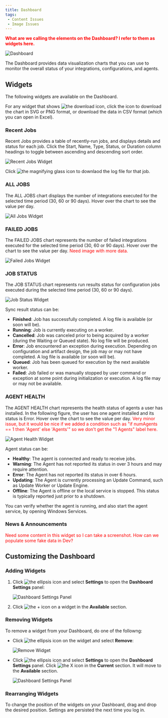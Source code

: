 ```yaml
---
title: Dashboard
tags:
 - Content Issues
 - Image Issues
---
```


**<font color="red">What are we calling the elements on the Dashboard? I refer to them as widgets here.</font>**

![Dashboard](/img/Dashboard.png)

The Dashboard provides data visualization charts that you can use to monitor the overall status of your integrations, configurations, and agents. 

## Widgets

The following widgets are available on the Dashboard.

For any widget that shows ![the download icon](/img/icons/download-button.png), click the icon to download the chart in SVG or PNG format, or download the data in CSV format (which you can open in Excel).

### Recent Jobs

Recent Jobs provides a table of recently-run jobs, and displays details and status for each job. Click the Start, Name, Type, Status, or Duration column headings to toggle between ascending and descending sort order.

   ![Recent Jobs Widget](/img/Recent-Jobs-Widget.png)

Click ![the magnifying glass icon](/img/icons/log-file.png) to downlaod the log file for that job.

### ALL JOBS

The ALL JOBS chart displays the number of integrations executed for the selected time period (30, 60 or 90 days). Hover over the chart to see the value per day.

   ![All Jobs Widget](/img/All-Jobs-Widget.png)

### FAILED JOBS

The FAILED JOBS chart represents the number of failed integrations executed for the selected time period (30, 60 or 90 days). Hover over the chart to see the value per day. <font color="red">Need image with more data.</font>

   ![Failed Jobs Widget](/img/Failed-Jobs-Widget.png)

### JOB STATUS

The JOB STATUS chart represents run results status for configuration jobs executed during the selected time period (30, 60 or 90 days).

   ![Job Status Widget](/img/Job-Status-Widget.png)

Sync result status can be:

* **Finished**: Job has successfully completed. A log file is available (or soon will be).
* **Running**: Job is currently executing on a worker.
* **Cancelled**: Job was canceled prior to being acquired by a worker (during the Waiting or Queued state). No log file will be produced.
* **Error**: Job encountered an exception during execution. Depending on configuration and artifact design, the job may or may not have completed. A log file is available (or soon will be).
* **Queued**: Job has been queued for execution by the next available worker.
* **Failed**: Job failed or was manually stopped by user command or exception at some point during initialization or execution. A log file may or may not be available.

### AGENT HEALTH

The AGENT HEALTH chart represents the health status of agents a user has installed. In the following figure, the user has one agent installed and its status is Error. Hover over the chart to see the value per day. <font color="red">Very minor issue, but it would be nice if we added a condition such as "if numAgents == 1 then 'Agent' else 'Agents'" so we don't get the "1 Agents" label here.</font>

   ![Agent Health Widget](/img/Agent-Health-Widget.png)

Agent status can be:

* **Healthy**: The agent is connected and ready to receive jobs.
* **Warning**: The Agent has not reported its status in over 3 hours and may require attention.
* **Error**: The Agent has not reported its status in over 6 hours.
* **Updating**: The Agent is currently processing an Update Command, such as Update Worker or Update Engine.
* **Offline**: The Agent is offline or the local service is stopped. This status is typically reported just prior to a shutdown.

You can verify whether the agent is running, and also start the agent service, by opening Windows Services.

### News & Announcements

<font color="red">Need some content in this widget so I can take a screenshot. How can we populate some fake data in Dev?</font>

## Customizing the Dashboard

### Adding Widgets

1. Click ![the ellipsis icon](/img/icons/ellipsis.png) and select **Settings** to open the **Dashboard Settings** panel:
   
   ![Dashboard Settings Panel](/img/Dashboard-Settings-Panel.png)

2. Click ![the + icon](/img/icons/add-plus.png) on a widget in the **Available** section.

### Removing Widgets

To remove a widget from your Dashboard, do one of the followng:

* Click ![the ellipsis icon](/img/icons/ellipsis.png) on the widget and select **Remove**:

   ![Remove Widget](/img/Remove-Widget.png)

* Click ![the ellipsis icon](/img/icons/ellipsis.png) and select <b>Settings</b> to open the <b>Dashboard Settings</b> panel. Click ![the X icon](/img/icons/remove.png) in the **Current** section. It will move to the **Available** section.
   
   ![Dashboard Settings Panel](/img/Dashboard-Settings-Panel.png)

### Rearranging Widgets

To change the position of the widgets on your Dashboard, drag and drop the desired position. Settings are persisted the next time you log in.

